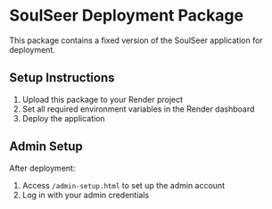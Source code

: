 # SoulSeer Deployment Package

This package contains a fixed version of the SoulSeer application for deployment.

## Setup Instructions

1. Upload this package to your Render project
2. Set all required environment variables in the Render dashboard
3. Deploy the application

## Admin Setup

After deployment:
1. Access `/admin-setup.html` to set up the admin account
2. Log in with your admin credentials
